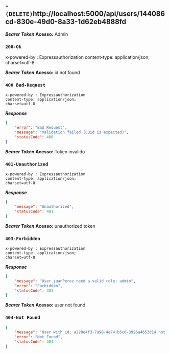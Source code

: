 ## - `(DELETE)`http://localhost:5000/api/users/144086cd-830e-49d0-8a33-1d62eb4888fd

***Bearer Token***
**Acesso:** Admin

### `200-Ok`

x-powered-by : Expressauthorization
content-type: application/json; 
charset=utf-8


***Bearer Token***
**Acesso:** id not found

### `400 Bad-Request`
```
x-powered-by : Expressauthorization
content-type: application/json; 
charset=utf-8
```

***Response***
```json
{
    "error": "Bad Request",
    "message": "Validation failed (uuid is expected)",
    "statusCode": 400
}
```

***Bearer Token***
**Acesso:** Token invalido

### `401-Unauthorized`
```
x-powered-by : Expressauthorization
content-type: application/json; 
charset=utf-8
```

***Response***
```json
{
    "message": "Unauthorized",
    "statusCode": 401
}
```

***Bearer Token***
**Acesso:** unauthorized token

### `403-Forbidden`
```
x-powered-by : Expressauthorization
content-type: application/json; 
charset=utf-8
```

***Response***
```json
{
    "message": "User juanPerez need a valid role: admin",
    "error": "Forbidden",
    "statusCode": 403
}
```
***Bearer Token***
**Acesso:** user not found

### `404-Not Found`

```json
{
    "message": "User with id: a220e4f3-7a98-4e74-b5c6-3996a4653d14 not found",
    "error": "Not Found",
    "statusCode": 404
}
```